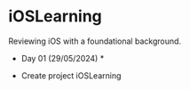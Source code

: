# iOSLearning
Reviewing iOS with a foundational background.

* Day 01 (29/05/2024) *
- Create project iOSLearning
